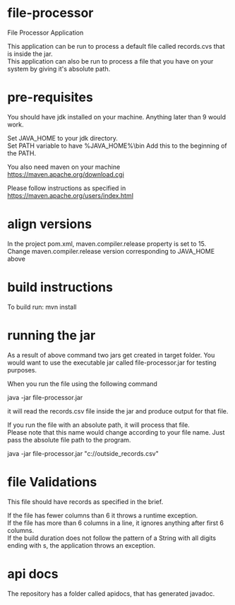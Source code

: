 # file-processor
File Processor Application

This application can be run to process a default file called records.cvs that is inside the jar.<br/>
This application can also be run to process a file that you have on your system by giving it's absolute path.

# pre-requisites
You should have jdk installed on your machine. Anything later than 9 would work.<br/>

Set JAVA_HOME to your jdk directory. <br/>
Set PATH variable to have %JAVA_HOME%\bin  Add this to the beginning of the PATH.<br/>

You also need maven on your machine <br/>
https://maven.apache.org/download.cgi

Please follow instructions as specified in  <br/>
https://maven.apache.org/users/index.html

# align versions
In the project pom.xml, maven.compiler.release property is set to 15. <br/> 
Change maven.compiler.release version corresponding to JAVA_HOME above <br/>

# build instructions
To build run: 
mvn install

# running the jar
As a result of above command two jars get created in target folder. You would want to use the executable jar called file-processor.jar for testing purposes.

When you run the file using the following command

java -jar file-processor.jar

it will read the records.csv file inside the jar and produce output for that file.

If you run the file with an absolute path, it will process that file. <br/>
Please note that this name would change according to your file name. Just pass the absolute file path to the program. <br/>

java -jar file-processor.jar "c://outside_records.csv"   

# file Validations
This file should have records as specified in the brief.

If the file has fewer columns than 6 it throws a runtime exception.<br/>
If the file has more than 6 columns in a line, it ignores anything after first 6 columns.<br/>
If the build duration does not follow the pattern of a String with all digits ending with s, the application throws an exception.

# api docs
The repository has a folder called apidocs, that has generated javadoc.
